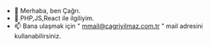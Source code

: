 - 👋 Merhaba, ben Çağrı.
- 👀 PHP,JS,React ile ilgiliyim.
- 📫 Bana ulaşmak için " mmail@cagriyilmaz.com.tr " mail adresini kullanabilirsiniz.

